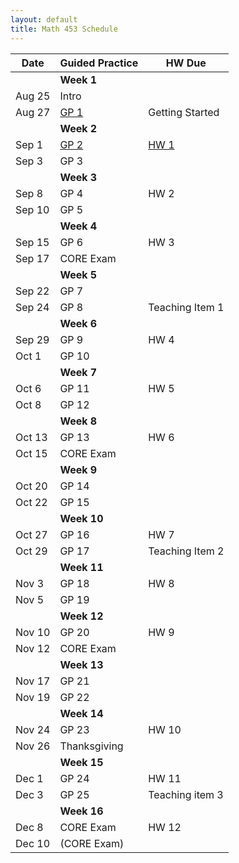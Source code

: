 ```yaml
---
layout: default
title: Math 453 Schedule
---
```


| Date   	| Guided Practice 	|  HW Due 	|
|--------	|---------	|-----------------	|
| 	| **Week 1**     	| |
| Aug 25 	| Intro  |	|
| Aug 27 	| [GP 1](/NSC-Math-453/GP1.html) | Getting Started	|
|     	|   **Week 2**      	|                 	|                	
| Sep 1 	| [GP 2](/NSC-Math-453/GP2.html) | [HW 1](http://www.overleaf.com/docs?snip_uri=https://github.com/sergeballif/NSC-Math-453/blob/gh-pages/homework/Math453HW1.tex&splash=none)	|
| Sep 3 	| GP 3  | 	|   
|     	|   **Week 3**      	|                 	|                	
| Sep 8 	| GP 4 | HW 2 |
| Sep 10 	| GP 5 | |    
|     	|   **Week 4**      	|                 	|  
| Sep 15 	| GP 6 | HW 3|              	
| Sep 17 	| CORE Exam |	|
|     	|   **Week 5**      	|                 	|                	
| Sep 22 	| GP 7 |  |
| Sep 24 	| GP 8 | Teaching Item 1 |
|     	|   **Week 6**      	|                 	|                	
| Sep 29 	| GP 9  | HW 4 |
| Oct 1 	| GP 10 |  |    
|     	|   **Week 7**      	|                 	|                	
| Oct 6  	| GP 11 | HW 5 |
| Oct 8 	| GP 12 | 	|        
|     	|   **Week 8**      	|                 	|                	
| Oct 13 	| GP 13 | HW 6 |
| Oct 15	| CORE Exam  | 	|
|     	|   **Week 9**      	|                 	|           
| Oct 20 	| GP 14 |	|     	
| Oct 22  | GP 15 |	|
|     	|   **Week 10**      	|                 	|                	
| Oct 27 	| GP 16 |	HW 7 |
| Oct 29 	| GP 17 | Teaching Item 2	|
|     	|   **Week 11**      	|                 	|                	
| Nov 3 	| GP 18  | HW 8 |
| Nov 5 	| GP 19  | 	|          
|     	|   **Week 12**      	|                 	|                	
| Nov 10 	| GP 20 | HW 9 |
| Nov 12 	| CORE Exam | 	|
|     	|   **Week 13**      	|                 	|  
| Nov 17 	| GP 21 |  |
| Nov 19 	| GP 22 | 	|          	
|     	|   **Week 14**      	|                 	|  
| Nov 24 	| GP 23 | HW 10  |
| Nov 26 	| Thanksgiving  |       	|
|     	|   **Week 15**      	|                 	|  
| Dec 1 	| GP 24 | HW 11  |
| Dec 3 	| GP 25 | Teaching item 3	|          	
|     	|   **Week 16**      	|                 	|  
| Dec 8 	| CORE Exam  | HW 12 |
| Dec 10 	| (CORE Exam)  | 	|  
